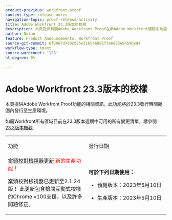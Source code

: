```yaml
---
product-previous: workfront-proof
content-type: release-notes
navigation-topic: proof-release-activity
title: Adobe Workfront 23.3版本的校樣
description: 本頁提供有關Adobe Workfront Proof在新Adobe Workfront體驗中功能的資訊，該體驗將於23.3版發行至生產環境。
author: Nolan
feature: Product Announcements, Workfront Proof
source-git-commit: 6f9067d7d9c955e316546881f3e6883e9a59bcd4
workflow-type: tm+mt
source-wordcount: '128'
ht-degree: 0%

---
```



# Adobe Workfront 23.3版本的校樣

本頁提供Adobe Workfront Proof功能的相關資訊，此功能將於23.3發行時間範圍內發行至生產環境。

如需Workfront所有區域目前在23.3版本週期中可用的所有變更清單，請參閱 [23.3版本概觀](/help/quicksilver/product-announcements/product-releases/23.3-release-activity/23-3-release-overview.md).

<table>
            <col style="width: 50%;" />
            <col style="width: 50%;" />
            <tbody>
                <tr>
                    <td>
                        <p><span class="bold">功能</span>
                        </p>
                    </td>
                    <td>
                        <p><span class="bold">發行日期</span>
                        </p>
                    </td>
                </tr>
                <tr>
                    <td>
                        <a href="/help/quicksilver/product-announcements/product-releases/workfront-proof-release-activity/proof-23-3-release/proof-23-3-may-8.md">案頭校對檢視器更新</a><span style="color: #ff0000;"> 新的生產功能！</span></p>
                        <p>案頭校對檢視器已更新至2.1.24版！ 此更新包含檢閱互動式校樣的Chrome v100支援，以及許多問題修正。</p>
                    </td>
                    <td><p><b>可於下列日期使用：</b></p>
                     <p>
                        </p>
                        <ul>
                            <li>
                                <p>預覽版本：2023年5月10日<br /></p>
                            </li>
                            <li>
                                <p><span class="preview">生產版本：2023年5月10日</span></p>
                            </li>
                        </ul>
                    </td>
                </tr>
            </tbody>
        </table>